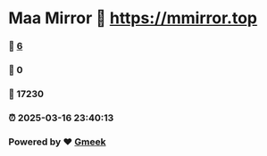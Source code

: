 # Maa Mirror :link: https://mmirror.top 
### :page_facing_up: [6](https://mmirror.top/tag.html) 
### :speech_balloon: 0 
### :hibiscus: 17230 
### :alarm_clock: 2025-03-16 23:40:13 
### Powered by :heart: [Gmeek](https://github.com/Meekdai/Gmeek)

